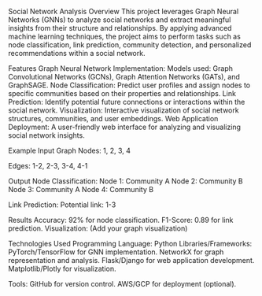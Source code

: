 Social Network Analysis Overview
This project leverages Graph Neural Networks (GNNs) to analyze social networks and extract meaningful insights from their structure and relationships. 
By applying advanced machine learning techniques, the project aims to perform tasks such as node classification, link prediction, community detection, 
and personalized recommendations within a social network.

Features
Graph Neural Network Implementation:
   Models used: Graph Convolutional Networks (GCNs), Graph Attention Networks (GATs), and GraphSAGE.
Node Classification:
Predict user profiles and assign nodes to specific communities based on their properties and relationships.
Link Prediction:
Identify potential future connections or interactions within the social network.
Visualization:
Interactive visualization of social network structures, communities, and user embeddings.
Web Application Deployment:
A user-friendly web interface for analyzing and visualizing social network insights.

Example
Input Graph
Nodes: 
1, 2, 3, 4

Edges: 
1-2, 2-3, 3-4, 4-1

Output
Node Classification:
Node 1: Community A
Node 2: Community B
Node 3: Community A
Node 4: Community B

Link Prediction:
Potential link: 1-3

Results
Accuracy: 92% for node classification.
F1-Score: 0.89 for link prediction.
Visualization:
(Add your graph visualization)

Technologies Used
Programming Language: Python
 Libraries/Frameworks:
  PyTorch/TensorFlow for GNN implementation.
  NetworkX for graph representation and analysis.
  Flask/Django for web application development.
  Matplotlib/Plotly for visualization.

Tools:
GitHub for version control.
AWS/GCP for deployment (optional).



